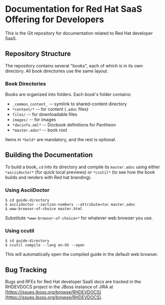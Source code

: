 # Documentation for Red Hat SaaS Offering for Developers

This is the Git repository for documentation related to Red Hat developer SaaS.


## Repository Structure


The repository contains several "books", each of which is in its own directory. All book directories use the same layout.


### Book Directories

Books are organized into folders. Each book's folder contains:

- `_common_content_` -- symlink to shared-content directory
- `*content/*` -- for content (`.adoc` files)
- `files/` -- for downloadable files
- `images/` -- for images
- `*docinfo.xml*` -- Docbook definitions for Pantheon
- `*master.adoc*` -- book root

Items in `*bold*` are mandatory, and the rest is optional.


## Building the Documentation

To build a book, `cd` into its directory and compile its `master.adoc` using either `*asciidoctor*` (for quick local previews) or `*ccutil*` (to see how the book builds and renders with Red hat branding).


### Using AsciiDoctor

```
$ cd guide-directory
$ asciidoctor --section-numbers --attribute=toc master.adoc
$ www-browser-of-choice master.html
```

Substitute `*www-browser-of-choice>*` for whatever web browser you use.


### Using ccutil

```
$ cd guide-directory
$ ccutil compile --lang en-US --open
```

This will automatically open the compiled guide in the default web browser.


## Bug Tracking

Bugs and RFEs for Red Hat developer SaaS docs are tracked in the RHDEVDOCS project in the JBoss instance of JIRA at [https://issues.jboss.org/browse/RHDEVDOCS](https://issues.jboss.org/browse/RHDEVDOCS).

